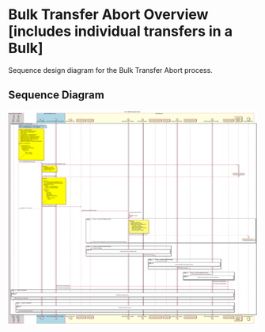# Bulk Transfer Abort Overview [includes individual transfers in a Bulk]

Sequence design diagram for the Bulk Transfer Abort process.

## Sequence Diagram

![seq-bulk-4.1.0-abort-overview.svg](../assets/diagrams/sequence/seq-bulk-4.1.0-abort-overview.svg)